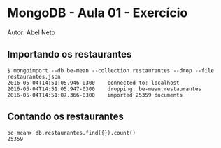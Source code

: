 # MongoDB - Aula 01 - Exercício
Autor: Abel Neto

## Importando os restaurantes

```
$ mongoimport --db be-mean --collection restaurantes --drop --file restaurantes.json 
2016-05-04T14:51:05.946-0300	connected to: localhost
2016-05-04T14:51:05.947-0300	dropping: be-mean.restaurantes
2016-05-04T14:51:07.366-0300	imported 25359 documents
```

## Contando os restaurantes

```
be-mean> db.restaurantes.find({}).count()
25359
```

